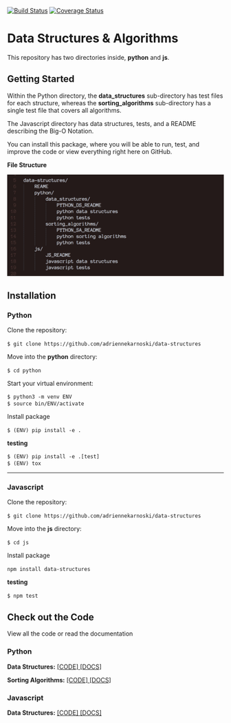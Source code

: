 [![Build Status](https://travis-ci.org/adriennekarnoski/data-structures.svg?branch=master)](https://travis-ci.org/adriennekarnoski/data-structures)
[![Coverage Status](https://coveralls.io/repos/github/adriennekarnoski/data-structures/badge.svg?branch=master)](https://coveralls.io/github/adriennekarnoski/data-structures?branch=master)

# Data Structures & Algorithms

This repository has two directories inside, **python** and **js**.

## Getting Started

Within the Python directory, the **data_structures** sub-directory has test files
for each structure, whereas the **sorting_algorithms** sub-directory has a single
test file that covers all algorithms.

The Javascript directory has data structures, tests, and a README describing the Big-O Notation.

You can install this package, where you will be able to run, test, and improve the code
or view everything right here on GitHub.


**File Structure**

![file structure](file_structure.png)

## Installation

### Python

Clone the repository:

`$ git clone https://github.com/adriennekarnoski/data-structures`

Move into the **python** directory:

`$ cd python`

Start your virtual environment:
```
$ python3 -m venv ENV
$ source bin/ENV/activate
```

Install package

`$ (ENV) pip install -e .`

**testing**
```
$ (ENV) pip install -e .[test]
$ (ENV) tox
```
***

### Javascript

Clone the repository:

`$ git clone https://github.com/adriennekarnoski/data-structures`

Move into the **js** directory:

`$ cd js`

Install package

`npm install data-structures`

**testing**

`$ npm test`

## Check out the Code
View all the code or read the documentation

### Python

**Data Structures:**
[ [CODE] ](https://github.com/adriennekarnoski/data-structures/tree/master/data_structures)
[ [DOCS] ](https://github.com/adriennekarnoski/data-structures/blob/master/data_structures/README.md)


**Sorting Algorithms:**
[ [CODE] ](https://github.com/adriennekarnoski/data-structures/tree/master/sorting_algorithms)
[ [DOCS] ](https://github.com/adriennekarnoski/data-structures/blob/master/sorting_algorithms/README.md)


### Javascript
**Data Structures:**
[ [CODE] ](https://github.com/adriennekarnoski/data-structures/tree/master/data_structures)
[ [DOCS] ](https://github.com/adriennekarnoski/data-structures/blob/master/data_structures/README.md)